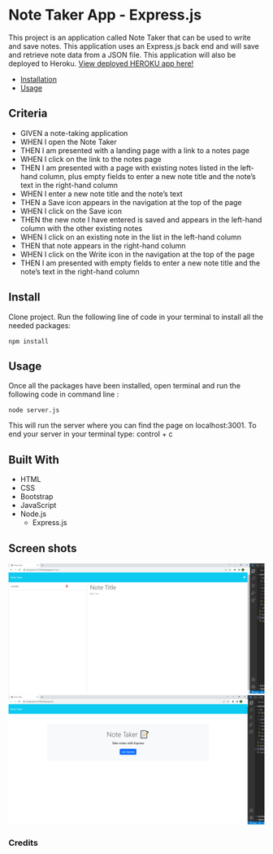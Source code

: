 # Note Taker App - Express.js

This project is an application called Note Taker that can be used to write and save notes. This application uses an Express.js back end and will save and retrieve note data from a JSON file. 
This application will also be deployed to Heroku.
[View deployed HEROKU app here!](https://cody-notetaker.herokuapp.com/)

  * [Installation](#install)
  * [Usage](#usage)
  



## Criteria

- GIVEN a note-taking application
- WHEN I open the Note Taker
- THEN I am presented with a landing page with a link to a notes page
- WHEN I click on the link to the notes page
- THEN I am presented with a page with existing notes listed in the left-hand column, plus empty fields to enter a new note title and the note’s text in the right-hand column
- WHEN I enter a new note title and the note’s text
- THEN a Save icon appears in the navigation at the top of the page
- WHEN I click on the Save icon
- THEN the new note I have entered is saved and appears in the left-hand column with the other existing notes
- WHEN I click on an existing note in the list in the left-hand column
- THEN that note appears in the right-hand column
- WHEN I click on the Write icon in the navigation at the top of the page
- THEN I am presented with empty fields to enter a new note title and the note’s text in the right-hand column



## Install

Clone project.
Run the following line of code in your terminal to install all the needed packages: 
```
npm install
```


## Usage

Once all the packages have been installed, open terminal and run the following code in command line : 
```
node server.js
```
This will run the server where you can find the page on localhost:3001. To end your server in your terminal type: control + c

## Built With
- HTML
- CSS
- Bootstrap 
- JavaScript
- Node.js
  - Express.js
## Screen shots

![Shot-1](/public/assets/images/appSS.png)
![Shot-2](/public/assets/images/homeSS.png)

### Credits
